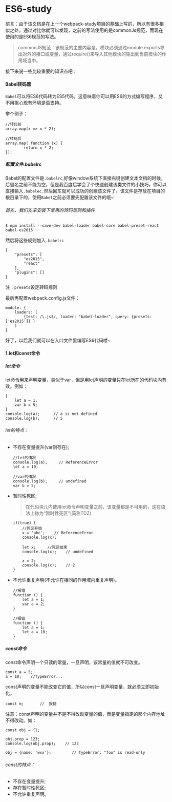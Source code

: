 # ES6-study
前言：由于该文档是在上一个webpack-study项目的基础上写的，所以有很多相似之处，通过对比你就可以发现，之前的写法使用的是commonJs规范，而现在使用的是ES6规范的写法。
>commonJS规范：该规范的主要内容是，模块必须通过module.exports导出对外的接口或变量，通过require()来导入其他模块的输出到当前模块的作用域当中。

接下来说一些比较重要的知识点吧：
#### Babel转码器
`Babel`可以将ES6代码转为ES5代码，这意味着你可以用ES6的方式编写程序，又不用担心现有环境是否支持。

举个例子：
```
//转码前
array.map(x => x * 2);

//转码后
array.map( function (x) {
        return x * 2;
});
```

##### 配置文件.babelrc
Babel的配置文件是`.babelrc`,好像window系统下直接右键创建文本文档的时候，后缀名之前不能为空，但是我百度后学会了个快速创建该类文件的小技巧，你可以直接输入`.babelec.`然后回车就可以成功的创建该文件了。该文件是存放在项目的根目录下的，使用`Babel`之前必须要先配置该文件的哦~

###### 首先，我们先来安装下常用的转码规则和插件
```
$ npm install --save-dev babel-loader babel-core babel-preset-react babel-es2015
```

然后将这些规则加入`.babelrc`
```
{
    "presets": [
        "es2015",
        "react"
    ],
    "plugins": []
}
```

注：`presets`设定转码规则

最后再配置webpack.config.js文件：
```
module: {
    loaders: [
        {test: /\.js$/, loader: "babel-loader", query: {presets: ['es2015']} }
    ]
}
```

好了，以后我们就可以在入口文件里编写ES6代码喽~

#### 1.let和const命令
##### let命令
let命令用来声明变量，类似于var，但是用let声明的变量只在let所在的代码块内有效。例如：
```
{
    let a = 1;
    var b = 5;
}
console.log(a);      // a is not defined
console.log(b);      // 5
```
###### let的特点：
- 不存在变量提升(var则存在);
    ```
    //let的情况
    console.log(a);     // ReferenceError
    let a = 10;

    //var的情况
    console.log(b);     // undefined
    var b = 5;
    ```

- 暂时性死区;
    >在代码块儿内使用let命令声明变量之前，该变量都是不可用的，这在语法上称为“暂时性死区”(简称TDZ)
    ```
    if(true) {
        //死区开始
        x = 'abc';    // ReferenceError
        console.log(x);

        let x;     //死区结束
        console.log(x);    // undefined
        
        x = 2;
        console.log(x);    // 2
    }
    ```
- 不允许重复声明(不允许在相同的作用域内重复声明)。

    ```
    //报错
    function () {
        let a = 1;
        var a = 2;
    }

    //报错
    function () {
        let a = 1;
        let a = 10;
    }
    ```

##### const命令
const命令声明一个只读的常量，一旦声明，该常量的值就不可改变。
```
const a = 5;
a = 10;    //TypeError...
```

const声明的变量不能改变它的值，所以const一旦声明变量，就必须立即初始化。
```
const m;       //  报错
```
注意：const声明的变量并不是不得改动变量的值，而是变量指定的那个内存地址不得改动。如：
```
const obj = {};

obj.prop = 123;
console.log(obj.prop);    // 123

obj = {name: 'wxx'};         // TypeError: "foo" is read-only
```

###### const的特点：
- 不存在变量提升;
- 存在暂时性死区;
- 不允许重复声明。

